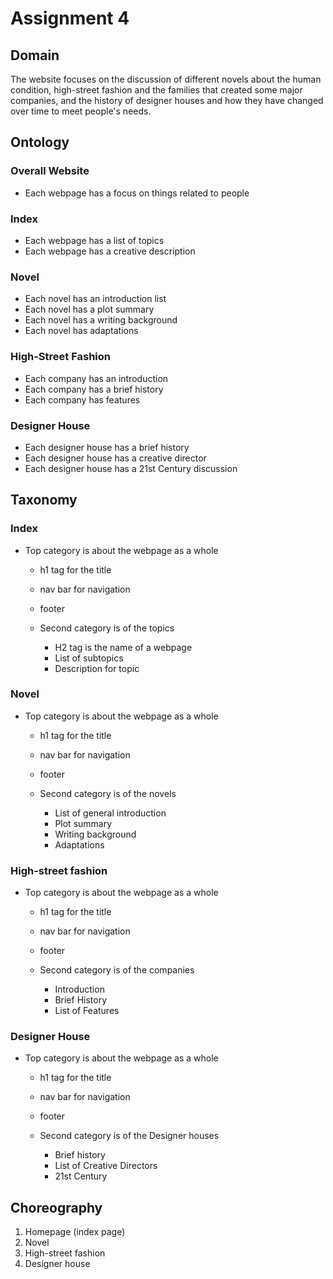 # Assignment 4

## Domain
The website focuses on the discussion of different novels about the human condition, high-street fashion and the families that created some major companies, and the history of designer houses and how they have changed over time to meet people's needs.

## Ontology
### Overall Website
- Each webpage has a focus on things related to people 
### Index
- Each webpage has a list of topics
- Each webpage has a creative description
### Novel
- Each novel has an introduction list
- Each novel has a plot summary
- Each novel has a writing background
- Each novel has adaptations
### High-Street Fashion
- Each company has an introduction
- Each company has a brief history
- Each company has features
### Designer House
- Each designer house has a brief history
- Each designer house has a creative director
- Each designer house has a 21st Century discussion

## Taxonomy 
### Index
- Top category is about the webpage as a whole
	- h1 tag for the title
	- nav bar for navigation
	- footer

	- Second category is of the topics
		- H2 tag is the name of a webpage
		- List of subtopics
		- Description for topic

### Novel
- Top category is about the webpage as a whole
	- h1 tag for the title
	- nav bar for navigation
	- footer

	- Second category is of the novels
		- List of general introduction
		- Plot summary
		- Writing background
		- Adaptations

### High-street fashion
- Top category is about the webpage as a whole
	- h1 tag for the title
	- nav bar for navigation
	- footer

	- Second category is of the companies
		- Introduction
		- Brief History
		- List of Features

### Designer House
- Top category is about the webpage as a whole
	- h1 tag for the title
	- nav bar for navigation
	- footer

	- Second category is of the Designer houses
		- Brief history
		- List of Creative Directors
		- 21st Century

## Choreography
1. Homepage (index page)
2. Novel
2. High-street fashion
2. Designer house